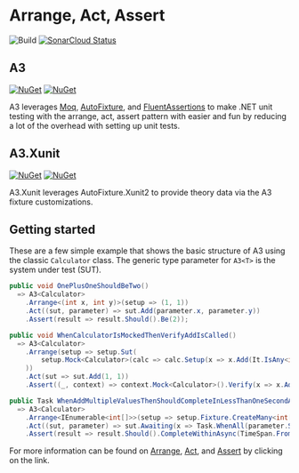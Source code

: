 # Arrange, Act, Assert

![Build](https://github.com/smokedlinq/A3/workflows/Build/badge.svg)
[![SonarCloud Status](https://sonarcloud.io/api/project_badges/measure?project=smokedlinq_A3&metric=alert_status)](https://sonarcloud.io/dashboard?id=smokedlinq_A3)

## A3

[![NuGet](https://img.shields.io/nuget/dt/A3.svg)](https://www.nuget.org/packages/A3)
[![NuGet](https://img.shields.io/nuget/vpre/A3.svg)](https://www.nuget.org/packages/A3)

A3 leverages [Moq](https://github.com/moq/moq4), [AutoFixture](https://github.com/AutoFixture/AutoFixture), and [FluentAssertions](https://github.com/fluentassertions/fluentassertions/) to make .NET unit testing with the arrange, act, assert pattern with easier and fun by reducing a lot of the overhead with setting up unit tests.

## A3.Xunit

[![NuGet](https://img.shields.io/nuget/dt/A3.Xunit.svg)](https://www.nuget.org/packages/A3.Xunit)
[![NuGet](https://img.shields.io/nuget/vpre/A3.Xunit.svg)](https://www.nuget.org/packages/A3.Xunit)

A3.Xunit leverages AutoFixture.Xunit2 to provide theory data via the A3 fixture customizations.

## Getting started

These are a few simple example that shows the basic structure of A3 using the classic `Calculator` class. The generic type parameter for `A3<T>` is the system under test (SUT).

```csharp
public void OnePlusOneShouldBeTwo()
  => A3<Calculator>
    .Arrange<(int x, int y)>(setup => (1, 1))
    .Act((sut, parameter) => sut.Add(parameter.x, parameter.y))
    .Assert(result => result.Should().Be(2));

public void WhenCalculatorIsMockedThenVerifyAddIsCalled()
  => A3<Calculator>
    .Arrange(setup => setup.Sut(
        setup.Mock<Calculator>(calc => calc.Setup(x => x.Add(It.IsAny<int>(), It.IsAny<int>()).Returns(setup.Fixture.Create<int>())))
    ))
    .Act(sut => sut.Add(1, 1))
    .Assert((_, context) => context.Mock<Calculator>().Verify(x => x.Add(It.IsAny<int>(), It.IsAny<int>()));

public Task WhenAddMultipleValuesThenShouldCompleteInLessThanOneSecondAsync()
  => A3<Calculator>
    .Arrange<IEnumerable<int[]>>(setup => setup.Fixture.CreateMany<int[]>())
    .Act((sut, parameter) => sut.Awaiting(x => Task.WhenAll(parameter.Select(x => sut.AddAsync(x)))))
    .Assert(result => result.Should().CompleteWithinAsync(TimeSpan.FromSeconds(1)));
```

For more information can be found on [Arrange](docs/arrange.md), [Act](docs/act.md), and [Assert](docs/assert.md) by clicking on the link.

